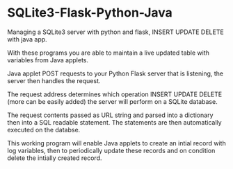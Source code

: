 # SQLite3-Flask-Python-Java
Managing a SQLite3 server with python and flask, INSERT UPDATE DELETE with java app. 


With these programs you are able to maintain a live updated table with variables from Java applets. 

Java applet POST requests to your Python Flask server that is listening, the server then handles the request.

The request address determines which operation INSERT UPDATE DELETE (more can be easily added) the server will perform on a SQLite database. 

The request contents passed as URL string and parsed into a dictionary then into a SQL readable statement. The statements are then automatically executed on the databse. 

This working program will enable Java applets to create an intial record with log variables, then to periodically update these records and on condition delete the intially created record.

